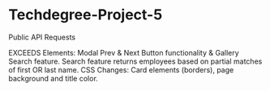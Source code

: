 # Techdegree-Project-5
 Public API Requests

EXCEEDS Elements:
 Modal Prev & Next Button functionality & Gallery Search feature. 
 Search feature returns employees based on partial matches of first OR last name.
 CSS Changes:
   Card elements (borders), page background and title color.
 

